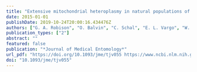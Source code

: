 ```yaml
---
title: "Extensive mitochondrial heteroplasmy in natural populations of a resurging human pest, the bed bug (Hemiptera: Cimicidae)"
date: 2015-01-01
publishDate: 2019-10-24T20:00:16.434476Z
authors: ["G. A. Robison", "O. Balvin", "C. Schal", "E. L. Vargo", "W. Booth"]
publication_types: ["2"]
abstract: ""
featured: false
publication: "*Journal of Medical Entomology*"
url_pdf: "https://doi.org/10.1093/jme/tjv055 https://www.ncbi.nlm.nih.gov/pmc/articles/PMC4592348/pdf/tjv055.pdf"
doi: "10.1093/jme/tjv055"
---
```


